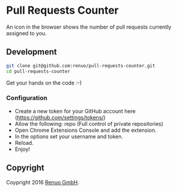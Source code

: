 # Pull Requests Counter

An icon in the browser shows the number of pull requests currently assigned to you.

## Development

```sh
git clone git@github.com:renuo/pull-requests-counter.git
cd pull-requests-counter
```

Get your hands on the code :-)

### Configuration

* Create a new token for your GitHub account here (https://github.com/settings/tokens/)
* Allow the following: repo (Full control of private repositories)
* Open Chrome Extensions Console and add the extension.
* In the options set your username and token.
* Reload.
* Enjoy!

## Copyright

Coypright 2016 [Renuo GmbH](https://www.renuo.ch/).
